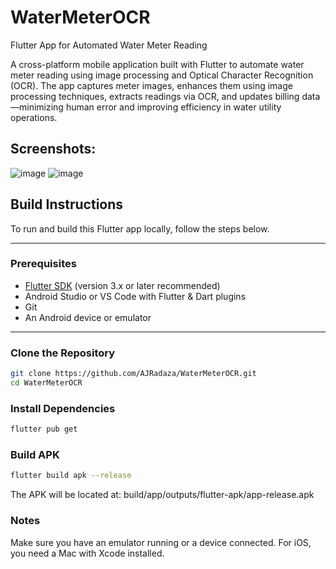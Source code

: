 # WaterMeterOCR
Flutter App for Automated Water Meter Reading

A cross-platform mobile application built with Flutter to automate water meter reading using image processing and Optical Character Recognition (OCR). The app captures meter images, enhances them using image processing techniques, extracts readings via OCR, and updates billing data—minimizing human error and improving efficiency in water utility operations.

## Screenshots:

![image](https://github.com/user-attachments/assets/abb17125-39b7-46a4-af6a-0ed36414fe1e)
![image](https://github.com/user-attachments/assets/e25ac3a2-cb54-4b4c-a38f-8dc84171417f)

## Build Instructions

To run and build this Flutter app locally, follow the steps below.

---

### Prerequisites

- [Flutter SDK](https://docs.flutter.dev/get-started/install) (version 3.x or later recommended)
- Android Studio or VS Code with Flutter & Dart plugins
- Git
- An Android device or emulator

---

### Clone the Repository

```bash
git clone https://github.com/AJRadaza/WaterMeterOCR.git
cd WaterMeterOCR
```

### Install Dependencies

```bash
flutter pub get
```

### Build APK

```bash
flutter build apk --release
```

The APK will be located at:
build/app/outputs/flutter-apk/app-release.apk

### Notes
Make sure you have an emulator running or a device connected.
For iOS, you need a Mac with Xcode installed.